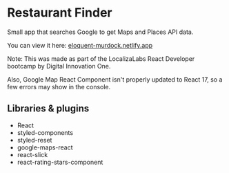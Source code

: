 # Restaurant Finder

Small app that searches Google to get Maps and Places API data.

You can view it here: [eloquent-murdock.netlify.app](https://eloquent-murdock.netlify.app/)

Note: This was made as part of the LocalizaLabs React Developer bootcamp by Digital Innovation One.

Also, Google Map React Component isn't properly updated to React 17, so a few errors may show in the console.

## Libraries & plugins

- React
- styled-components
- styled-reset
- google-maps-react
- react-slick
- react-rating-stars-component
